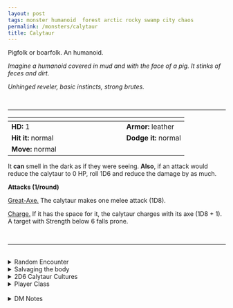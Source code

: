 ```yaml
---
layout: post
tags: monster humanoid  forest arctic rocky swamp city chaos
permalink: /monsters/calytaur
title: Calytaur
---
```


Pigfolk or boarfolk. An humanoid.

_Imagine a humanoid covered in mud and with the face of a pig. It stinks of feces and dirt._

_Unhinged reveler, basic instincts, strong brutes._

<br>

---

|  <span style="display: inline-block; width:250px"></span>  |  |
| -------- | --------|
| **HD:** 1 | **Armor:** leather  |
| **Hit it:** normal    | **Dodge it:** normal  |
| **Move:** normal     |   | 

It **can** smell in the dark as if they were seeing.
**Also**, if an attack would reduce the calytaur to 0 HP, roll 1D6 and reduce the damage by as much.
  
**Attacks (1/round)**

<ins>Great-Axe.</ins> The calytaur makes one melee attack (1D8).

<ins>Charge.</ins> If it has the space for it, the calytaur charges with its axe (1D8 + 1). A target with Strength below 6 falls prone.

<br>

---

<br>

<details markdown="1">
<summary>Random Encounter</summary>

1. **Monster:** 2D6 calytaurs & ... (1D4)
    1. nothing
    1. 1 [pig cultist](https://saltygoo.github.io/monsters/cultist)
    1. 2 of them are *warriors*
    1. roll twice
1. **Lair:** Dirty human-skin tents in mud puddles. <br>    &nbsp; OR <br>    **Omen:** Mad squealing and shit smell.
1. **Spoor:** A beaten down human with branches stuck in the mouth like tusks.
1. **Tracks:** Shit smell.
1. **Trace:** A ravaged house, soiled with mud and feces.
1. **Trace:** A tree soiled with mud and feces.
</details>

<details markdown="1">
<summary>Salvaging the body</summary>

You find the monster's weapons and ... (Roll as many times as the HD of the monster)

1. Wet stinking mud.
1. A twig and mud idol, mundane and worthless.
1. A fork.
1. A truffle (valuable).
1. A waterskin.
1. A twig and mud idol, demonic.

</details>

<details markdown="1">
<summary>2D6 Calytaur Cultures</summary>

Combine the result of both tables to get the broad lines of this humanoid culture in this part of the world.

**Cultures**
1. The ones for whom soiling things is a sacred ritual.
1. The ones that have this fertility cult in the forest.
1. The ones that are anti-gods militant.
1. The ones that are well known cooks.
1. The ones that roam the wilderness in disorganized tribes.
1. The ones that avoid contact at all costs.

**Features**
1. Their leader is a half-demon and they are all its offspring.
1. They make human ham.
1. They are trying to summon a nalfeshnee.
1. They are humans willingly transformed through a demonic ritual.
1. They steal babies to transform them into calytaurs.
1. They are obsessed with cleaning.
</details>

<details markdown="1">
<summary>Player Class</summary>
Play as a [calytaur](https://saltygoo.github.io/class/specialist/pigfolk)!
</details>

<br>

<details markdown="1">
<summary>DM Notes</summary>
The original creation of [Richard J Leblanc](http://savevsdragon.blogspot.com/2012/01/new-monster-calytaur.html) refers to the calydonian boar of greek myths. I personally used them more as bacchanalian hillbilly cultists pig people in my games, so it might have tainted my encounter table. I gave them a relentless ability similar to boars to avoid making them orc clones. — SaltyGoo
</details>
